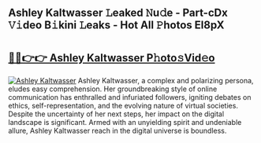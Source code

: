 ## Ashley Kaltwasser 𝙻eaked 𝙽u𝚍e - Part-cDx 𝚅𝚒deo B𝚒kini 𝙻eaks - Hot All 𝙿hotos El8pX

# <h2><a href="http://ld1ac8.urlbe.top/?page=Ashley+Kaltwasser">🔗🔗👉👉 Ashley Kaltwasser P𝚑oto𝚜Vid𝚎o</a></h2>

[![Ashley Kaltwasser](https://i.imgur.com/eBuTRDB.gif)](http://ld1ac8.urlbe.top/?page=Ashley+Kaltwasser)
Ashley Kaltwasser, a complex and polarizing persona, eludes easy comprehension. Her groundbreaking style of online communication has enthralled and infuriated followers, igniting debates on ethics, self-representation, and the evolving nature of virtual societies. Despite the uncertainty of her next steps, her impact on the digital landscape is significant. Armed with an unyielding spirit and undeniable allure, Ashley Kaltwasser reach in the digital universe is boundless.
